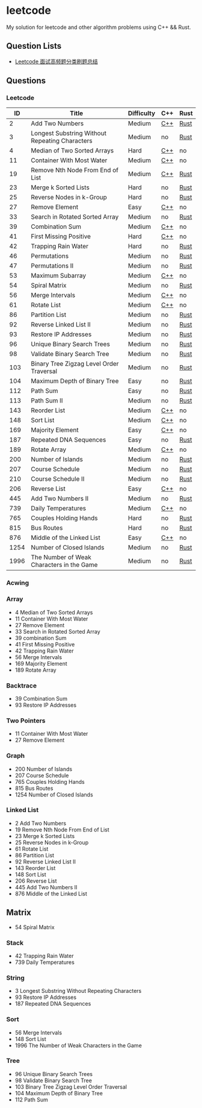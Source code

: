# leetcode

My solution for leetcode and other algorithm problems using C++ && Rust.    
  
## Question Lists 
- [Leetcode 面试高频题分类刷题总结](https://zhuanlan.zhihu.com/p/349940945?utm_source=wechat_session&utm_medium=social&utm_oi=958084835357573120)

## Questions
### Leetcode 

| ID  | Title              | Difficulty | C++       | Rust |
| --- | ------------------ | ------     | ---       |----|
|  2  | Add  Two Numbers   |Medium|[C++](C++/2-Add-Two-Numbers.cpp)|[Rust](Rust/2-两数相加.rs) |
| 3 | Longest Substring Without Repeating Characters | Medium | no | [Rust](Rust/3-%E6%97%A0%E9%87%8D%E5%A4%8D%E5%AD%97%E7%AC%A6%E7%9A%84%E6%9C%80%E9%95%BF%E5%AD%90%E4%B8%B2.rs) |
| 4 | Median of Two Sorted Arrays | Hard | [C++](C++/4-Median-of-Two-Sorted-Arrays.cpp) | no |
| 11 | Container With Most Water | Medium | [C++](C++/11-Container-With-Most-Water.cpp) | no |
| 19 | Remove Nth Node From End of List | Medium | [C++](C++/19-Remove-Nth-Node-From-End-of-List.cpp) | [Rust](Rust/19-%E5%88%A0%E9%99%A4%E9%93%BE%E8%A1%A8%E5%80%92%E6%95%B0%E7%AC%ACn%E4%B8%AA%E8%8A%82%E7%82%B9.rs) |
| 23 | Merge k Sorted Lists | Hard | no | [Rust](Rust/23-%E5%90%88%E5%B9%B6K%E4%B8%AA%E5%8D%87%E5%BA%8F%E9%93%BE%E8%A1%A8.rs) |
| 25 | Reverse Nodes in k-Group | Hard | no | [Rust](Rust/25-K%E4%B8%AA%E4%B8%80%E7%BB%84%E7%BF%BB%E8%BD%AC%E9%93%BE%E8%A1%A8.rs) |
| 27 | Remove Element | Easy | [C++](C++/27-Remove-Elements.cpp)| no |
| 33 | Search in Rotated Sorted Array | Medium | no | [Rust](Rust/33-%E6%90%9C%E7%B4%A2%E6%97%8B%E8%BD%AC%E6%8E%92%E5%BA%8F%E6%95%B0%E7%BB%84.rs) |
| 39 | Combination Sum | Medium | [C++](C++/39-Combination-Sum.cpp) | no |
| 41 | First Missing Positive | Hard | [C++](C++/41-First-Missing-Positive.cpp)| no |
| 42 | Trapping Rain Water | Hard | no | [Rust](Rust/42-%E6%8E%A5%E9%9B%A8%E6%B0%B4.rs) |
| 46 | Permutations | Medium | no | [Rust](Rust/46-%E5%85%A8%E6%8E%92%E5%88%97.rs) |
| 47 | Permutations II | Medium | no | [Rust](Rust/47-%E5%85%A8%E6%8E%92%E5%88%97II.rs) |
| 53 | Maximum Subarray | Medium | [C++](C++/53-Maximun-Subarray.cpp) | no |
| 54 | Spiral Matrix | Medium | no | [Rust](Rust/54-%E8%9E%BA%E6%97%8B%E7%9F%A9%E9%98%B5.rs) |
| 56 | Merge Intervals | Medium | [C++](C++/56-Merge-Intervals.cpp) | no |
| 61 | Rotate List | Medium | [C++](C++/61-Rotate-List.cpp) | no |
| 86 | Partition List | Medium | no | [Rust](Rust/86-%E5%88%86%E5%89%B2%E9%93%BE%E8%A1%A8.rs) |
| 92 | Reverse Linked List II | Medium | no | [Rust](Rust/92-%E5%8F%8D%E8%BD%AC%E9%93%BE%E8%A1%A8II.rs) |
| 93 | Restore IP Addresses | Medium | no | [Rust](Rust/93-%E5%A4%8D%E5%8E%9FIP%E5%9C%B0%E5%9D%80.rs) |
| 96 | Unique Binary Search Trees | Medium | no | [Rust](Rust/96-%E4%B8%8D%E5%90%8C%E7%9A%84%E4%BA%8C%E5%8F%89%E6%90%9C%E7%B4%A2%E6%A0%91.rs) |
| 98 | Validate Binary Search Tree | Medium | no | [Rust](Rust/98-%E9%AA%8C%E8%AF%81%E4%BA%8C%E5%8F%89%E6%90%9C%E7%B4%A2%E6%A0%91.rs) |
| 103 | Binary Tree Zigzag Level Order Traversal | Medium | no | [Rust](Rust/103-二叉树的锯齿形层序遍历.rs) |
| 104 | Maximum Depth of Binary Tree | Easy | no | [Rust](Rust/104-二叉树的最大深度.rs) |
| 112 | Path Sum | Easy | no | [Rust](Rust/112-路经总和.rs) |
| 113 | Path Sum II | Medium | no | [Rust](Rust/113-路经总和II.rs) |
| 143 | Reorder List | Medium | [C++](C++/143-Reorder-List.cpp)| no |
| 148 | Sort List | Medium | [C++](C++/148-Sort-List.cpp) | no |
| 169 | Majority Element | Easy | [C++](C++/169-Majority-Element.cpp) | no |
| 187 | Repeated DNA Sequences | Easy | no | [Rust](Rust/187-重复的DNA序列.rs) |
| 189 | Rotate Array | Medium | [C++](C++/189-Rotate-Array.cpp) | no |
| 200 | Number of Islands | Medium | no | [Rust](Rust/200-%E5%B2%9B%E5%B1%BF%E6%95%B0%E9%87%8F.rs) |
| 207 | Course Schedule | Medium | no | [Rust](Rust/207-课程表.rs) |
| 210 | Course Schedule II | Medium | no | [Rust](Rust/210-课程表II.rs) |
|206| Reverse List | Easy | [C++](C++/206-Reverse-Linked-List.cpp) | no |
| 445 | Add Two Numbers II | Medium | no | [Rust](Rust/445-两数相加-II.rs) |
| 739 | Daily Temperatures | Medium | [C++](C++/739-20Daily-Temperatures.cpp) | no |
| 765 | Couples Holding Hands | Hard | no | [Rust](Rust/765-情侣牵手.rs) |
| 815 | Bus Routes | Hard | no | [Rust](Rust/815-公交路线.rs) |
| 876 | Middle of the Linked List | Easy | [C++](C++/876-Middle-of-the-Linked-List.cpp) | no |
| 1254 | Number of Closed Islands | Medium | no | [Rust](Rust/1254-统计封闭岛屿的数目.rs) |
| 1996 | The Number of Weak Characters in the Game | Medium | no | [Rust](Rust/1996-游戏中弱角色的数量.rs)

### Acwing 

### Array
- 4 Median of Two Sorted Arrays
- 11 Container With Most Water
- 27 Remove Element
- 33 Search in Rotated Sorted Array
- 39 combination Sum
- 41 First Missing Positive
- 42 Trapping Rain Water
- 56 Merge Intervals
- 169 Majority Element
- 189 Rotate Array 

### Backtrace
- 39 Combination Sum
- 93 Restore IP Addresses

### Two Pointers
- 11 Container With Most Water
- 27 Remove Element

### Graph
- 200 Number of Islands
- 207 Course Schedule
- 765 Couples Holding Hands
- 815 Bus Routes
- 1254 Number of Closed Islands

### Linked List
- 2 Add Two Numbers
- 19 Remove Nth Node From End of List
- 23 Merge k Sorted Lists
- 25 Reverse Nodes in k-Group
- 61 Rotate List 
- 86 Partition List
- 92 Reverse Linked List II
- 143 Reorder List
- 148 Sort List
- 206 Reverse List
- 445 Add Two Numbers II
- 876 Middle of the Linked List

## Matrix
- 54 Spiral Matrix

### Stack 
- 42 Trapping Rain Water
- 739 Daily Temperatures

### String 
- 3 Longest Substring Without Repeating Characters
- 93 Restore IP Addresses
- 187 Repeated DNA Sequences

### Sort 
- 56 Merge Intervals
- 148 Sort List
- 1996 The Number of Weak Characters in the Game

### Tree 
- 96 Unique Binary Search Trees
- 98 Validate Binary Search Tree
- 103 Binary Tree Zigzag Level Order Traversal
- 104 Maximum Depth of Binary Tree
- 112  Path Sum



